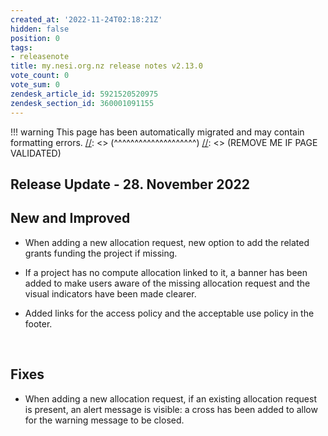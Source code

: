 ```yaml
---
created_at: '2022-11-24T02:18:21Z'
hidden: false
position: 0
tags:
- releasenote
title: my.nesi.org.nz release notes v2.13.0
vote_count: 0
vote_sum: 0
zendesk_article_id: 5921520520975
zendesk_section_id: 360001091155
---
```




[//]: <> (REMOVE ME IF PAGE VALIDATED)
[//]: <> (vvvvvvvvvvvvvvvvvvvv)
!!! warning
    This page has been automatically migrated and may contain formatting errors.
[//]: <> (^^^^^^^^^^^^^^^^^^^^)
[//]: <> (REMOVE ME IF PAGE VALIDATED)

## Release Update - 28. November 2022

## New and Improved

-   When adding a new allocation request, new option to add the related
    grants funding the project if missing.

-   If a project has no compute allocation linked to it, a banner has
    been added to make users aware of the missing allocation request and
    the visual indicators have been made clearer.

-   Added links for the access policy and the acceptable use policy in
    the footer.

 

## Fixes

-   When adding a new allocation request, if an existing allocation
    request is present, an alert message is visible: a cross has been
    added to allow for the warning message to be closed.